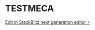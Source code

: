# TESTMECA

[Edit in StackBlitz next generation editor ⚡️](https://stackblitz.com/~/github.com/karimelhou/TESTMECA)